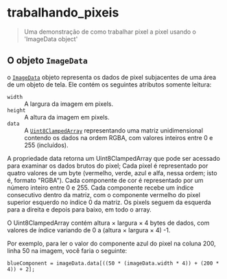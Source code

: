 # trabalhando_pixeis
> Uma demonstração de como trabalhar pixel a pixel usando o 'ImageData object'

<h2 id="The_ImageData_object">O objeto <code>ImageData</code></h2>

<p>o <a href="https://developer.mozilla.org/en-US/docs/Web/API/ImageData" title="The ImageData interface represents the underlying pixel data of an area of a <canvas> element. It is created using the ImageData() constructor or creator methods on the CanvasRenderingContext2D object associated with a canvas: createImageData() and getImageData(). It can also be used to set a part of the canvas by using putImageData()."><code>ImageData</code></a> objeto representa os dados de pixel subjacentes de uma área de um objeto de tela. Ele contém os seguintes atributos somente leitura:</p>

<dl>
 <dt><code>width</code></dt>
 <dd>A largura da imagem em pixels.</dd>
 <dt><code>height</code></dt>
 <dd>A altura da imagem em pixels.</dd>
 <dt><code>data</code></dt>
 <dd>A <a href="https://developer.mozilla.org/en-US/docs/Web/JavaScript/Reference/Global_Objects/Uint8ClampedArray" title="The Uint8ClampedArray typed array represents an array of 8-bit unsigned integers clamped to 0-255; if you specified a value that is out of the range of [0,255], 0 or 255 will be set instead; if you specify a non-integer, the nearest integer&nbsp;will be set. The contents are initialized to 0. Once established, you can reference elements in the array using the object's methods, or using standard array index syntax (that is, using bracket notation)."><code>Uint8ClampedArray</code></a> representando uma matriz unidimensional contendo os dados na ordem RGBA, com valores inteiros entre 0 e 255 (incluídos).</dd>
</dl>

<p>A propriedade data retorna um Uint8ClampedArray que pode ser acessado para examinar os dados brutos do pixel; Cada pixel é representado por quatro valores de um byte (vermelho, verde, azul e alfa, nessa ordem; isto é, formato "RGBA"). Cada componente de cor é representado por um número inteiro entre 0 e 255. Cada componente recebe um índice consecutivo dentro da matriz, com o componente vermelho do pixel superior esquerdo no índice 0 da matriz. Os pixels seguem da esquerda para a direita e depois para baixo, em todo o array.</p>

<p>O Uint8ClampedArray contém altura × largura × 4 bytes de dados, com valores de índice variando de 0 a (altura × largura × 4) -1.</p>

<p>Por exemplo, para ler o valor do componente azul do pixel na coluna 200, linha 50 na imagem, você faria o seguinte:</p>
<code>blueComponent = imageData.data[((50 * (imageData.width * 4)) + (200 * 4)) + 2];</code>
